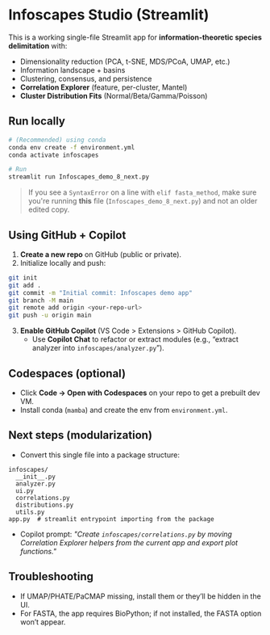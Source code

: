 # Infoscapes Studio (Streamlit)

This is a working single-file Streamlit app for **information-theoretic species delimitation** with:
- Dimensionality reduction (PCA, t-SNE, MDS/PCoA, UMAP, etc.)
- Information landscape + basins
- Clustering, consensus, and persistence
- **Correlation Explorer** (feature, per-cluster, Mantel)
- **Cluster Distribution Fits** (Normal/Beta/Gamma/Poisson)

## Run locally

```bash
# (Recommended) using conda
conda env create -f environment.yml
conda activate infoscapes

# Run
streamlit run Infoscapes_demo_8_next.py
```

> If you see a `SyntaxError` on a line with `elif fasta_method`, make sure you're running **this** file (`Infoscapes_demo_8_next.py`) and not an older edited copy.

## Using GitHub + Copilot

1. **Create a new repo** on GitHub (public or private).
2. Initialize locally and push:

```bash
git init
git add .
git commit -m "Initial commit: Infoscapes demo app"
git branch -M main
git remote add origin <your-repo-url>
git push -u origin main
```

3. **Enable GitHub Copilot** (VS Code > Extensions > GitHub Copilot).  
   - Use **Copilot Chat** to refactor or extract modules (e.g., “extract analyzer into `infoscapes/analyzer.py`”).

## Codespaces (optional)

- Click **Code → Open with Codespaces** on your repo to get a prebuilt dev VM.
- Install conda (`mamba`) and create the env from `environment.yml`.

## Next steps (modularization)

- Convert this single file into a package structure:
```
infoscapes/
  __init__.py
  analyzer.py
  ui.py
  correlations.py
  distributions.py
  utils.py
app.py  # streamlit entrypoint importing from the package
```
- Copilot prompt: *"Create `infoscapes/correlations.py` by moving Correlation Explorer helpers from the current app and export plot functions."*

## Troubleshooting

- If UMAP/PHATE/PaCMAP missing, install them or they’ll be hidden in the UI.
- For FASTA, the app requires BioPython; if not installed, the FASTA option won’t appear.
